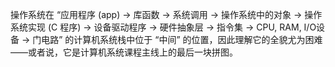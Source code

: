 操作系统在 “应用程序 (app) → 库函数 → 系统调用 → 操作系统中的对象 → 操作系统实现 (C 程序) → 设备驱动程序 → 硬件抽象层 → 指令集 → CPU, RAM, I/O设备 → 门电路” 的计算机系统栈中位于 “中间” 的位置，因此理解它的全貌尤为困难——或者说，它是计算机系统课程主线上的最后一块拼图。